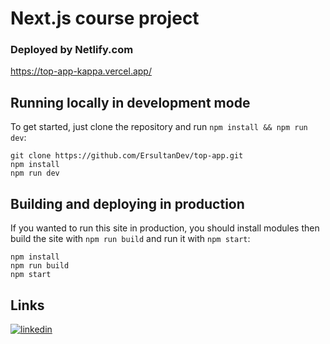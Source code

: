 # Next.js course project

### Deployed by Netlify.com

https://top-app-kappa.vercel.app/

## Running locally in development mode

To get started, just clone the repository and run `npm install && npm run dev`:

    git clone https://github.com/ErsultanDev/top-app.git
    npm install
    npm run dev

## Building and deploying in production

If you wanted to run this site in production, you should install modules then build the site with `npm run build` and run it with `npm start`:

    npm install
    npm run build
    npm start

## Links
[![linkedin](https://img.shields.io/badge/linkedin-0A66C2?style=for-the-badge&logo=linkedin&logoColor=white)](https://www.linkedin.com/in/yersultan-sansyzbay-6b0434204/)
